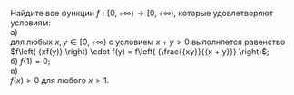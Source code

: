 Найдите все функции  $f: [0, +\infty)\rightarrow [0, +\infty)$, которые удовлетворяют условиям:
<br>
а)  
для любых  $x, y\in [0,  +\infty)$ с условием  $x + y > 0$  выполняется равенство 
$f\left( {xf(y)} \right) \cdot f(y) = f\left( {\frac{{xy}}{{x + y}}} \right)$;
<br>
б) 
$f(1) = 0$;
<br>
в)  
$f(x) > 0$  для любого  $x > 1$.